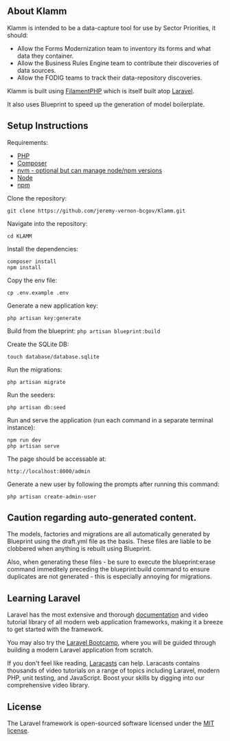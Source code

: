 

## About Klamm

Klamm is intended to be a data-capture tool for use by Sector Priorities, it should:

- Allow the Forms Modernization team to inventory its forms and what data they container.
- Allow the Business Rules Engine team to contribute their discoveries of data sources.
- Allow the FODIG teams to track their data-repository discoveries.

Klamm is built using [FilamentPHP](https://filamentphp.com) which is itself built atop [Laravel](https://laravel.com).

It also uses Blueprint to speed up the generation of model boilerplate. 

## Setup Instructions

Requirements:
- [PHP](https://www.php.net/manual/en/install.php)
- [Composer](https://getcomposer.org/doc/00-intro.md)
- [nvm - optional but can manage node/npm versions](https://github.com/nvm-sh/nvm)
- [Node](https://nodejs.org/en/download)
- [npm](https://docs.npmjs.com/downloading-and-installing-node-js-and-npm)

Clone the repository:

`git clone https://github.com/jeremy-vernon-bcgov/Klamm.git`

Navigate into the repository:

`cd KLAMM`

Install the dependencies:
```
composer install
npm install
```

Copy the env file:

`cp .env.example .env`

Generate a new application key:

`php artisan key:generate`

Build from the blueprint:
`php artisan blueprint:build`

Create the SQLite DB:

`touch database/database.sqlite`

Run the migrations:

`php artisan migrate`

Run the seeders:

`php artisan db:seed`

Run and serve the application (run each command in a separate terminal instance):
```
npm run dev
php artisan serve
```

The page should be accessable at:

`http://localhost:8000/admin`

Generate a new user by following the prompts after running this command:

`php artisan create-admin-user`

## Caution regarding auto-generated content.

The models, factories and migrations are all automatically generated by Blueprint using the draft.yml file as the basis. These files are liable to be clobbered when anything is rebuilt using Blueprint.

Also, when generating these files - be sure to execute the blueprint:erase command immeditely preceding the blueprint:build command to ensure duplicates are not generated - this is especially annoying for migrations. 


## Learning Laravel

Laravel has the most extensive and thorough [documentation](https://laravel.com/docs) and video tutorial library of all modern web application frameworks, making it a breeze to get started with the framework.

You may also try the [Laravel Bootcamp](https://bootcamp.laravel.com), where you will be guided through building a modern Laravel application from scratch.

If you don't feel like reading, [Laracasts](https://laracasts.com) can help. Laracasts contains thousands of video tutorials on a range of topics including Laravel, modern PHP, unit testing, and JavaScript. Boost your skills by digging into our comprehensive video library.

## License

The Laravel framework is open-sourced software licensed under the [MIT license](https://opensource.org/licenses/MIT).
